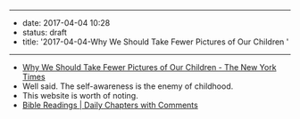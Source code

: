 - --
- date: 2017-04-04 10:28
- status: draft
- title: '2017-04-04-Why We Should Take Fewer Pictures of Our Children '
- --
- [Why We Should Take Fewer Pictures of Our Children - The New York Times](https://parenting.blogs.nytimes.com/2012/10/12/why-we-should-take-fewer-pictures-of-our-children/?_r=0)
- Well said. The self-awareness is the enemy of childhood.
- This website is worth of noting.
- [Bible Readings | Daily Chapters with Comments](http://www.dailyreadings.org.uk/)
